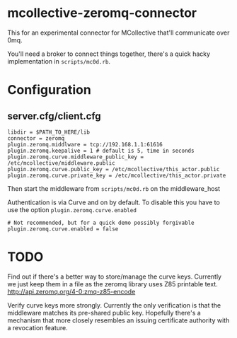 # mcollective-zeromq-connector

This for an experimental connector for MCollective that'll communicate
over 0mq.

You'll need a broker to connect things together, there's a quick hacky
implementation in `scripts/mc0d.rb`.

# Configuration

## server.cfg/client.cfg

```
libdir = $PATH_TO_HERE/lib
connector = zeromq
plugin.zeromq.middlware = tcp://192.168.1.1:61616
plugin.zeromq.keepalive = 1 # default is 5, time in seconds
plugin.zeromq.curve.middleware_public_key = /etc/mcollective/middleware.public
plugin.zeromq.curve.public_key = /etc/mcollective/this_actor.public
plugin.zeromq.curve.private_key = /etc/mcollective/this_actor.private
```

Then start the middleware from `scripts/mc0d.rb` on the middleware\_host

Authentication is via Curve and on by default.  To disable this you have to
use the option `plugin.zeromq.curve.enabled`

```
# Not recommended, but for a quick demo possibly forgivable
plugin.zeromq.curve.enabled = false
```

# TODO

Find out if there's a better way to store/manage the curve keys.  Currently we
just keep them in a file as the zeromq library uses Z85 printable text.
http://api.zeromq.org/4-0:zmq-z85-encode

Verify curve keys more strongly.  Currently the only verification is that the
middleware matches its pre-shared public key.  Hopefully there's a mechanism
that more closely resembles an issuing certificate authority with a revocation
feature.
